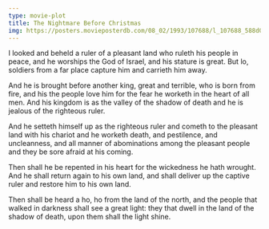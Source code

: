 ```yaml
---
type: movie-plot
title: The Nightmare Before Christmas
img: https://posters.movieposterdb.com/08_02/1993/107688/l_107688_588d0b6b.jpg
---
```


I looked and beheld a ruler of a pleasant land who ruleth his people in peace, and he worships the God of Israel, and his stature is great. But lo, soldiers from a far place capture him and carrieth him away.

And he is brought before another king, great and terrible, who is born from fire, and his the people love him for the fear he worketh in the heart of all men. And his kingdom is as the valley of the shadow of death and he is jealous of the righteous ruler.

And he setteth himself up as the righteous ruler and cometh to the pleasant land with his chariot and he worketh death, and pestilence, and uncleanness, and all manner of abominations among the pleasant people and they be sore afraid at his coming.

Then shall he be repented in his heart for the wickedness he hath wrought. And he shall return again to his own land, and shall deliver up the captive ruler and restore him to his own land.

Then shall be heard a ho, ho from the land of the north, and the people that walked in darkness shall see a great light: they that dwell in the land of the shadow of death, upon them shall the light shine.
